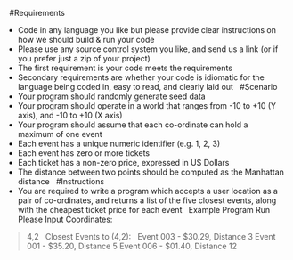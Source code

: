 
 
#Requirements
 
- Code in any language you like but please provide clear instructions on how we should build & run your code
- Please use any source control system you like, and send us a link (or if you prefer just a zip of your project)
- The first requirement is your code meets the requirements
- Secondary requirements are whether your code is idiomatic for the language being coded in, easy to read, and clearly laid out
 
#Scenario
 
- Your program should randomly generate seed data
- Your program should operate in a world that ranges from -10 to +10 (Y axis), and -10 to +10 (X axis)
- Your program should assume that each co-ordinate can hold a maximum of one event
- Each event has a unique numeric identifier (e.g. 1, 2, 3)
- Each event has zero or more tickets
- Each ticket has a non-zero price, expressed in US Dollars
- The distance between two points should be computed as the Manhattan distance
 
#Instructions
 
- You are required to write a program which accepts a user location as a pair of co-ordinates, and returns a list of the five closest events, along with the cheapest ticket price for each event
 
Example Program Run
 
Please Input Coordinates:
 
> 4,2
 
Closest Events to (4,2):
 
Event 003 - $30.29, Distance 3
Event 001 - $35.20, Distance 5
Event 006 - $01.40, Distance 12

